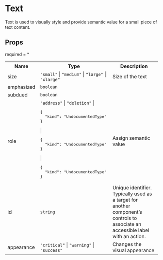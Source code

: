 # Text

Text is used to visually style and provide semantic value for a small piece of text content.
 
## Props
required = *
<table><tr><th>Name</th><th>Type</th><th>Description</th></tr><tr><td>size</td><td><code>"small"</code> | <code>"medium"</code> | <code>"large"</code> | <code>"xlarge"</code></td><td>Size of the text </td></tr><tr><td>emphasized</td><td><code>boolean</code></td><td></td></tr><tr><td>subdued</td><td><code>boolean</code></td><td></td></tr><tr><td>role</td><td><code>"address"</code> | <code>"deletion"</code> | <pre>{
  "kind": "UndocumentedType"
}</pre> | <pre>{
  "kind": "UndocumentedType"
}</pre> | <pre>{
  "kind": "UndocumentedType"
}</pre></td><td>Assign semantic value </td></tr><tr><td>id</td><td><code>string</code></td><td>Unique identifier. Typically used as a target for another component’s controls to associate an accessible label with an action. </td></tr><tr><td>appearance</td><td><code>"critical"</code> | <code>"warning"</code> | <code>"success"</code></td><td>Changes the visual appearance </td></tr></table>